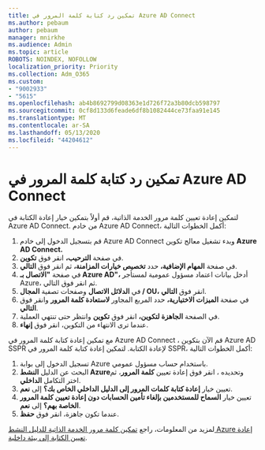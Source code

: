 ```yaml
---
title: تمكين رد كتابة كلمة المرور في Azure AD Connect
ms.author: pebaum
author: pebaum
manager: mnirkhe
ms.audience: Admin
ms.topic: article
ROBOTS: NOINDEX, NOFOLLOW
localization_priority: Priority
ms.collection: Adm_O365
ms.custom:
- "9002933"
- "5615"
ms.openlocfilehash: ab4b8692799d08363e1d726f72a3b80dcb598797
ms.sourcegitcommit: 0cf8d133d6feade6df8b1082444ce73faa91e145
ms.translationtype: MT
ms.contentlocale: ar-SA
ms.lasthandoff: 05/13/2020
ms.locfileid: "44204612"
---
```

# <a name="enable-password-writeback-in-azure-ad-connect"></a>تمكين رد كتابة كلمة المرور في Azure AD Connect

لتمكين إعادة تعيين كلمة مرور الخدمة الذاتية، قم أولاً بتمكين خيار إعادة الكتابة في Azure AD Connect. من خادم Azure AD Connect، أكمل الخطوات التالية:

1. قم بتسجيل الدخول إلى خادم Azure AD Connect وبدء تشغيل معالج تكوين **Azure AD Connect.**
2. في صفحة **الترحيب،** انقر فوق **تكوين**.
3. في صفحة **المهام الإضافية،** حدد **تخصيص خيارات المزامنة،** ثم انقر فوق **التالي**.
4. في صفحة **"الاتصال بـ Azure AD"،** أدخل بيانات اعتماد مسؤول عمومية لمستأجر Azure، ثم انقر فوق التالي.
5. في **الدلائل الاتصال** وصفحات تصفية **المجال / OU،** انقر فوق **التالي**.
6. في صفحة **الميزات الاختيارية،** حدد المربع المجاور **لاستعادة كلمة المرور** وانقر فوق **التالي**.
7. في الصفحة **الجاهزة لتكوين،** انقر فوق **تكوين** وانتظر حتى تنتهي العملية.
8. عندما ترى الانتهاء من التكوين، انقر فوق **إنهاء**.

مع تمكين إعادة كتابة كلمة المرور في Azure AD Connect ، قم الآن بتكوين Azure AD SSPR لإعادة الكتابة.  لتمكين إعادة كتابة كلمة المرور في SSPR، أكمل الخطوات التالية:

1. تسجيل الدخول إلى بوابة Azure باستخدام حساب مسؤول عمومي.
2. البحث عن الدليل **النشط Azure**وتحديده ، انقر فوق إعادة تعيين **كلمة المرور**، ثم اختر التكامل **الداخلي**.
3. تعيين خيار **إعادة كتابة كلمات المرور إلى الدليل الداخلي الخاص بك؟** إلى **نعم**.
4. تعيين خيار **السماح للمستخدمين بإلغاء تأمين الحسابات دون إعادة تعيين كلمة المرور الخاصة بهم؟** إلى **نعم**.
5. عندما تكون جاهزة، انقر فوق **حفظ**.

لمزيد من المعلومات، راجع [تمكين كلمة مرور الخدمة الذاتية للدليل النشط Azure إعادة تعيين الكتابة إلى بيئة داخلية](https://docs.microsoft.com/azure/active-directory/authentication/tutorial-enable-sspr-writeback).
